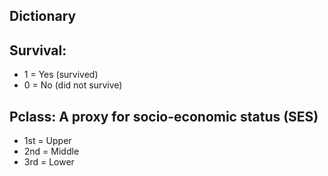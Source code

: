 ## Dictionary

## Survival: 
* 1 = Yes (survived)
* 0 = No (did not survive)

## Pclass: A proxy for socio-economic status (SES)
* 1st = Upper
* 2nd = Middle
* 3rd = Lower
